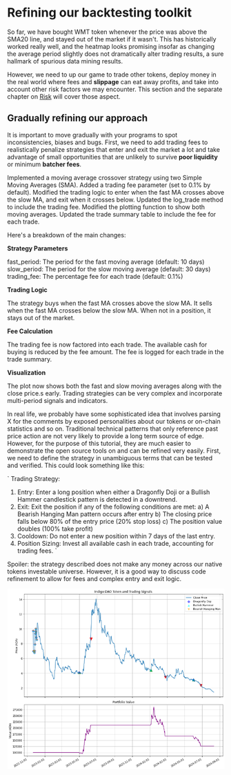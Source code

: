 # Refining our backtesting toolkit

So far, we have bought WMT token whenever the price was above the SMA20 line, and stayed out of the market if it wasn't. This has historically worked really well, and the heatmap looks promising insofar as changing the average period slightly does not dramatically alter trading results, a sure hallmark of spurious data mining results.

However, we need to up our game to trade other tokens, deploy money in the real world where fees and **slippage** can eat away profits, and take into account other risk factors we may encounter. This section and the separate chapter on [Risk](https://github.com/Sapient-Predictive-Analytics/dataportal/blob/main/risk/risk.md) will cover those aspect.

## Gradually refining our approach
It is important to move gradually with your programs to spot inconsistencies, biases and bugs. First, we need to add trading fees to realistically penalize strategies that enter and exit the market a lot and take advantage of small opportunities that are unlikely to survive **poor liquidity** or minimum **batcher fees**.

Implemented a moving average crossover strategy using two Simple Moving Averages (SMA).
Added a trading fee parameter (set to 0.1% by default).
Modified the trading logic to enter when the fast MA crosses above the slow MA, and exit when it crosses below.
Updated the log_trade method to include the trading fee.
Modified the plotting function to show both moving averages.
Updated the trade summary table to include the fee for each trade.

Here's a breakdown of the main changes:

**Strategy Parameters**

fast_period: The period for the fast moving average (default: 10 days)
slow_period: The period for the slow moving average (default: 30 days)
trading_fee: The percentage fee for each trade (default: 0.1%)

**Trading Logic**

The strategy buys when the fast MA crosses above the slow MA.
It sells when the fast MA crosses below the slow MA.
When not in a position, it stays out of the market.

**Fee Calculation**

The trading fee is now factored into each trade.
The available cash for buying is reduced by the fee amount.
The fee is logged for each trade in the trade summary.

**Visualization**

The plot now shows both the fast and slow moving averages along with the close price.s early. Trading strategies can be very complex and incorporate multi-period signals and indicators.

In real life, we probably have some sophisticated idea that involves parsing X for the comments by exposed personalities about our tokens or on-chain statistics and so on. Traditional technical patterns that only reference past price action are not very likely to provide a long term source of edge. However, for the purpose of this tutorial, they are much easier to demonstrate the open source tools on and can be refined very easily. First, we need to define the strategy in unambiguous terms that can be tested and verified. This could look something like this:

`
Trading Strategy:
1. Entry: Enter a long position when either a Dragonfly Doji or a Bullish Hammer candlestick pattern is detected in a downtrend.
2. Exit: Exit the position if any of the following conditions are met:
   a) A Bearish Hanging Man pattern occurs after entry
   b) The closing price falls below 80% of the entry price (20% stop loss)
   c) The position value doubles (100% take profit)
3. Cooldown: Do not enter a new position within 7 days of the last entry.
4. Position Sizing: Invest all available cash in each trade, accounting for trading fees.
`

Spoiler: the strategy described does not make any money across our native tokens investable universe. However, it is a good way to discuss code refinement to allow for fees and complex entry and exit logic.

![Dragonfly](https://github.com/Sapient-Predictive-Analytics/dataportal/blob/main/backtesting/DragonflyCandles.png)
